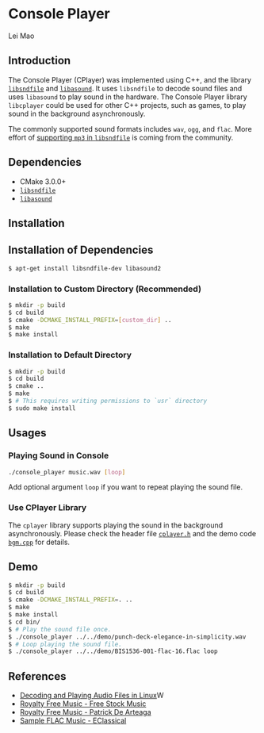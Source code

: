 # Console Player

Lei Mao

## Introduction

The Console Player (CPlayer) was implemented using C++, and the library [`libsndfile`](https://github.com/erikd/libsndfile) and [`libasound`](https://github.com/alsa-project/alsa-lib). It uses `libsndfile` to decode sound files and uses `libasound` to play sound in the hardware. The Console Player library `libcplayer` could be used for other C++ projects, such as games, to play sound in the background asynchronously.

The commonly supported sound formats includes `wav`, `ogg`, and `flac`. More effort of [supporting `mp3` in `libsndfile`](https://github.com/erikd/libsndfile/issues/258) is coming from the community.


## Dependencies

* CMake 3.0.0+
* [`libsndfile`](https://github.com/erikd/libsndfile)
* [`libasound`](https://github.com/alsa-project/alsa-lib)

## Installation

## Installation of Dependencies

```bash
$ apt-get install libsndfile-dev libasound2
```

### Installation to Custom Directory (Recommended)

```bash
$ mkdir -p build
$ cd build
$ cmake -DCMAKE_INSTALL_PREFIX=[custom_dir] ..
$ make
$ make install
```

### Installation to Default Directory

```bash
$ mkdir -p build
$ cd build
$ cmake ..
$ make
$ # This requires writing permissions to `usr` directory
$ sudo make install
```

## Usages

### Playing Sound in Console

```bash
./console_player music.wav [loop]
```

Add optional argument `loop` if you want to repeat playing the sound file.

### Use CPlayer Library

The `cplayer` library supports playing the sound in the background asynchronously. Please check the header file [`cplayer.h`](src/cplayer.h) and the demo code [`bgm.cpp`](bgm/bgm.cpp) for details.

## Demo

```bash
$ mkdir -p build
$ cd build
$ cmake -DCMAKE_INSTALL_PREFIX=. ..
$ make
$ make install
$ cd bin/
$ # Play the sound file once.
$ ./console_player ../../demo/punch-deck-elegance-in-simplicity.wav
$ # Loop playing the sound file.
$ ./console_player ../../demo/BIS1536-001-flac-16.flac loop
```

## References

* [Decoding and Playing Audio Files in Linux](https://gavv.github.io/articles/decode-play/)W
* [Royalty Free Music - Free Stock Music](https://www.free-stock-music.com/punch-deck-elegance-in-simplicity.html)
* [Royalty Free Music - Patrick De Arteaga](https://patrickdearteaga.com/royalty-free-music/)
* [Sample FLAC Music - EClassical](https://www.eclassical.com/pages/24-bit-faq.html)